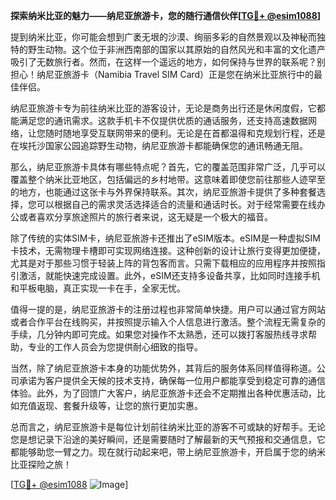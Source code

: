 **探索纳米比亚的魅力——纳尼亚旅游卡，您的随行通信伙伴[[TG💪+ @esim1088](https://t.me/s/esim1088)]**

提到纳米比亚，你可能会想到广袤无垠的沙漠、绚丽多彩的自然景观以及神秘而独特的野生动物。这个位于非洲西南部的国家以其原始的自然风光和丰富的文化遗产吸引了无数旅行者。然而，在这样一个遥远的地方，如何保持与世界的联系呢？别担心！纳尼亚旅游卡（Namibia Travel SIM Card）正是您在纳米比亚旅行中的最佳伴侣。

纳尼亚旅游卡专为前往纳米比亚的游客设计，无论是商务出行还是休闲度假，它都能满足您的通讯需求。这款手机卡不仅提供优质的通话服务，还支持高速数据网络，让您随时随地享受互联网带来的便利。无论是在首都温得和克规划行程，还是在埃托沙国家公园追踪野生动物，纳尼亚旅游卡都能确保您的通讯畅通无阻。

那么，纳尼亚旅游卡具体有哪些特点呢？首先，它的覆盖范围非常广泛，几乎可以覆盖整个纳米比亚地区，包括偏远的乡村地带。这意味着即使您前往那些人迹罕至的地方，也能通过这张卡与外界保持联系。其次，纳尼亚旅游卡提供了多种套餐选择，您可以根据自己的需求灵活选择适合的流量和通话时长。对于经常需要在线办公或者喜欢分享旅途照片的旅行者来说，这无疑是一个极大的福音。

除了传统的实体SIM卡，纳尼亚旅游卡还推出了eSIM版本。eSIM是一种虚拟SIM卡技术，无需物理卡槽即可实现网络连接。这种创新的设计让旅行变得更加便捷，尤其是对于那些习惯于轻装上阵的背包客而言。只需下载相应的应用程序并按照指引激活，就能快速完成设置。此外，eSIM还支持多设备共享，比如同时连接手机和平板电脑，真正实现一卡在手，全家无忧。

值得一提的是，纳尼亚旅游卡的注册过程也非常简单快捷。用户可以通过官方网站或者合作平台在线购买，并按照提示输入个人信息进行激活。整个流程无需复杂的手续，几分钟内即可完成。如果您对操作不太熟悉，还可以拨打客服热线寻求帮助，专业的工作人员会为您提供耐心细致的指导。

当然，除了纳尼亚旅游卡本身的功能优势外，其背后的服务体系同样值得称道。公司承诺为客户提供全天候的技术支持，确保每一位用户都能享受到稳定可靠的通信体验。此外，为了回馈广大客户，纳尼亚旅游卡还会不定期推出各种优惠活动，比如充值返现、套餐升级等，让您的旅行更加实惠。

总而言之，纳尼亚旅游卡是每位计划前往纳米比亚的游客不可或缺的好帮手。无论您是想记录下沿途的美好瞬间，还是需要随时了解最新的天气预报和交通信息，它都能够助您一臂之力。现在就行动起来吧，带上纳尼亚旅游卡，开启属于您的纳米比亚探险之旅！

[[TG💪+ @esim1088](https://t.me/s/esim1088) ![Image](https://i.postimg.cc/4NQfJmqS/Snipaste-2025-05-13-00-14-12.png)]